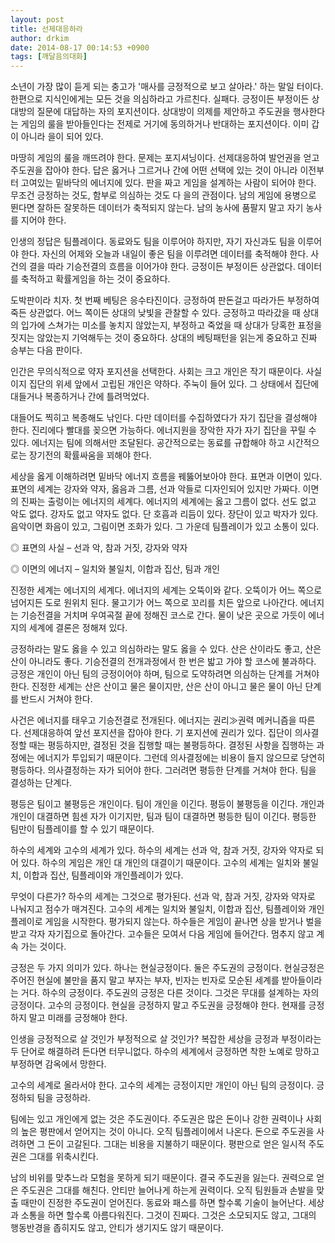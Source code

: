 ```yaml
---
layout: post
title: 선제대응하라
author: drkim
date: 2014-08-17 00:14:53 +0900
tags: [깨달음의대화]
---
```

소년이 가장 많이 듣게 되는 충고가 '매사를 긍정적으로 보고 살아라.' 하는 말일 터이다. 한편으로 지식인에게는 모든 것을 의심하라고 가르친다. 실패다. 긍정이든 부정이든 상대방의 질문에 대답하는 자의 포지션이다. 상대방이 의제를 제안하고 주도권을 행사한다는 게임의 룰을 받아들인다는 전제로 거기에 동의하거나 반대하는 포지션이다. 이미 갑이 아니라 을이 되어 있다. 

  


마땅히 게임의 룰을 깨뜨려야 한다. 문제는 포지셔닝이다. 선제대응하여 발언권을 얻고 주도권을 잡아야 한다. 답은 옳거나 그르거나 간에 어떤 선택에 있는 것이 아니라 이전부터 고여있는 밑바닥의 에너지에 있다. 판을 짜고 게임을 설계하는 사람이 되어야 한다. 무조건 긍정하는 것도, 함부로 의심하는 것도 다 을의 관점이다. 남의 게임에 용병으로 뛴다면 잘하든 잘못하든 데이터가 축적되지 않는다. 남의 농사에 품팔지 말고 자기 농사를 지어야 한다. 

  


인생의 정답은 팀플레이다. 동료와도 팀을 이루어야 하지만, 자기 자신과도 팀을 이루어야 한다. 자신의 어제와 오늘과 내일이 좋은 팀을 이루려면 데이터를 축적해야 한다. 사건의 결을 따라 기승전결의 흐름을 이어가야 한다. 긍정이든 부정이든 상관없다. 데이터를 축적하고 확률게임을 하는 것이 중요하다. 

  


도박판이라 치자. 첫 번째 베팅은 응수타진이다. 긍정하여 판돈걸고 따라가든 부정하여 죽든 상관없다. 어느 쪽이든 상대의 낮빛을 관찰할 수 있다. 긍정하고 따라갔을 때 상대의 입가에 스쳐가는 미소를 놓치지 않았는지, 부정하고 죽었을 때 상대가 당혹한 표정을 짓지는 않았는지 기억해두는 것이 중요하다. 상대의 베팅패턴을 읽는게 중요하고 진짜 승부는 다음 판이다. 

  


인간은 무의식적으로 약자 포지션을 선택한다. 사회는 크고 개인은 작기 때문이다. 사실이지 집단의 위세 앞에서 고립된 개인은 약하다. 주눅이 들어 있다. 그 상태에서 집단에 대들거나 복종하거나 간에 틀려먹었다. 

  


대들어도 찍히고 복종해도 낚인다. 다만 데이터를 수집하였다가 자기 집단을 결성해야 한다. 진리에다 빨대를 꽂으면 가능하다. 에너지원을 장악한 자가 자기 집단을 꾸릴 수 있다. 에너지는 팀에 의해서만 조달된다. 공간적으로는 동료를 규합해야 하고 시간적으로는 장기전의 확률싸움을 꾀해야 한다. 

  


세상을 옳게 이해하려면 밑바닥 에너지 흐름을 꿰뚫어보아야 한다. 표면과 이면이 있다. 표면의 세계는 강자와 약자, 옳음과 그름, 선과 악들로 디자인되어 있지만 가짜다. 이면의 진짜는 출렁이는 에너지의 세계다. 에너지의 세계에는 옳고 그름이 없다. 선도 없고 악도 없다. 강자도 없고 약자도 없다. 단 호흡과 리듬이 있다. 장단이 있고 박자가 있다. 음악이면 화음이 있고, 그림이면 조화가 있다. 그 가운데 팀플레이가 있고 소통이 있다. 

  


◎ 표면의 사실 – 선과 악, 참과 거짓, 강자와 약자   
      
◎ 이면의 에너지 – 일치와 불일치, 이합과 집산, 팀과 개인 

  


진정한 세계는 에너지의 세계다. 에너지의 세계는 오뚝이와 같다. 오뚝이가 어느 쪽으로 넘어지든 도로 원위치 된다. 물고기가 어느 쪽으로 꼬리를 치든 앞으로 나아간다. 에너지는 기승전결을 거치며 우여곡절 끝에 정해진 코스로 간다. 물이 낮은 곳으로 가듯이 에너지의 세계에 결론은 정해져 있다. 

  


긍정하라는 말도 옳을 수 있고 의심하라는 말도 옳을 수 있다. 산은 산이라도 좋고, 산은 산이 아니라도 좋다. 기승전결의 전개과정에서 한 번은 밟고 가야 할 코스에 불과하다. 긍정은 개인이 아닌 팀의 긍정이어야 하며, 팀으로 도약하려면 의심하는 단계를 거쳐야 한다. 진정한 세계는 산은 산이고 물은 물이지만, 산은 산이 아니고 물은 물이 아닌 단계를 반드시 거쳐야 한다. 

  


사건은 에너지를 태우고 기승전결로 전개된다. 에너지는 권리≫권력 메커니즘을 따른다. 선제대응하여 앞선 포지션을 잡아야 한다. 기 포지션에 권리가 있다. 집단이 의사결정할 때는 평등하지만, 결정된 것을 집행할 때는 불평등하다. 결정된 사항을 집행하는 과정에는 에너지가 투입되기 때문이다. 그런데 의사결정에는 비용이 들지 않으므로 당연히 평등하다. 의사결정하는 자가 되어야 한다. 그러려면 평등한 단계를 거쳐야 한다. 팀을 결성하는 단계다. 

  


평등은 팀이고 불평등은 개인이다. 팀이 개인을 이긴다. 평등이 불평등을 이긴다. 개인과 개인이 대결하면 힘센 자가 이기지만, 팀과 팀이 대결하면 평등한 팀이 이긴다. 평등한 팀만이 팀플레이를 할 수 있기 때문이다. 

  


하수의 세계와 고수의 세계가 있다. 하수의 세계는 선과 악, 참과 거짓, 강자와 약자로 되어 있다. 하수의 게임은 개인 대 개인의 대결이기 때문이다. 고수의 세계는 일치와 불일치, 이합과 집산, 팀플레이와 개인플레이가 있다. 

  


무엇이 다른가? 하수의 세계는 그것으로 평가된다. 선과 악, 참과 거짓, 강자와 약자로 나눠지고 점수가 매겨진다. 고수의 세계는 일치와 불일치, 이합과 집산, 팀플레이와 개인플레이로 게임을 시작한다. 평가되지 않는다. 하수들은 게임이 끝나면 상을 받거나 벌을 받고 각자 자기집으로 돌아간다. 고수들은 모여서 다음 게임에 들어간다. 멈추지 않고 계속 가는 것이다. 

  


긍정은 두 가지 의미가 있다. 하나는 현실긍정이다. 둘은 주도권의 긍정이다. 현실긍정은 주어진 현실에 불만을 품지 말고 부자는 부자, 빈자는 빈자로 모순된 세계를 받아들이라는 거다. 하수의 긍정이다. 주도권의 긍정은 다른 것이다. 그것은 무대를 설계하는 자의 긍정이다. 고수의 긍정이다. 현실을 긍정하지 말고 주도권을 긍정해야 한다. 현재를 긍정하지 말고 미래를 긍정해야 한다. 

  


인생을 긍정적으로 살 것인가 부정적으로 살 것인가? 복잡한 세상을 긍정과 부정이라는 두 단어로 해결하려 든다면 터무니없다. 하수의 세계에서 긍정하면 착한 노예로 망하고 부정하면 감옥에서 망한다. 

  


고수의 세계로 올라서야 한다. 고수의 세계는 긍정이지만 개인이 아닌 팀의 긍정이다. 긍정하되 팀을 긍정하라. 

  


팀에는 있고 개인에게 없는 것은 주도권이다. 주도권은 많은 돈이나 강한 권력이나 사회의 높은 평판에서 얻어지는 것이 아니다. 오직 팀플레이에서 나온다. 돈으로 주도권을 사려하면 그 돈이 고갈된다. 그대는 비용을 지불하기 때문이다. 평판으로 얻은 일시적 주도권은 그대를 위축시킨다. 

  


남의 비위를 맞추느라 모험을 못하게 되기 때문이다. 결국 주도권을 잃는다. 권력으로 얻은 주도권은 그대를 해친다. 안티만 늘어나게 하는게 권력이다. 오직 팀원들과 손발을 맞출 때만이 진정한 주도권이 얻어진다. 동료와 패스를 하면 할수록 기술이 늘어난다. 세상과 소통을 하면 할수록 아름다워진다. 그것이 진짜다. 그것은 소모되지도 않고, 그대의 행동반경을 좁히지도 않고, 안티가 생기지도 않기 때문이다.